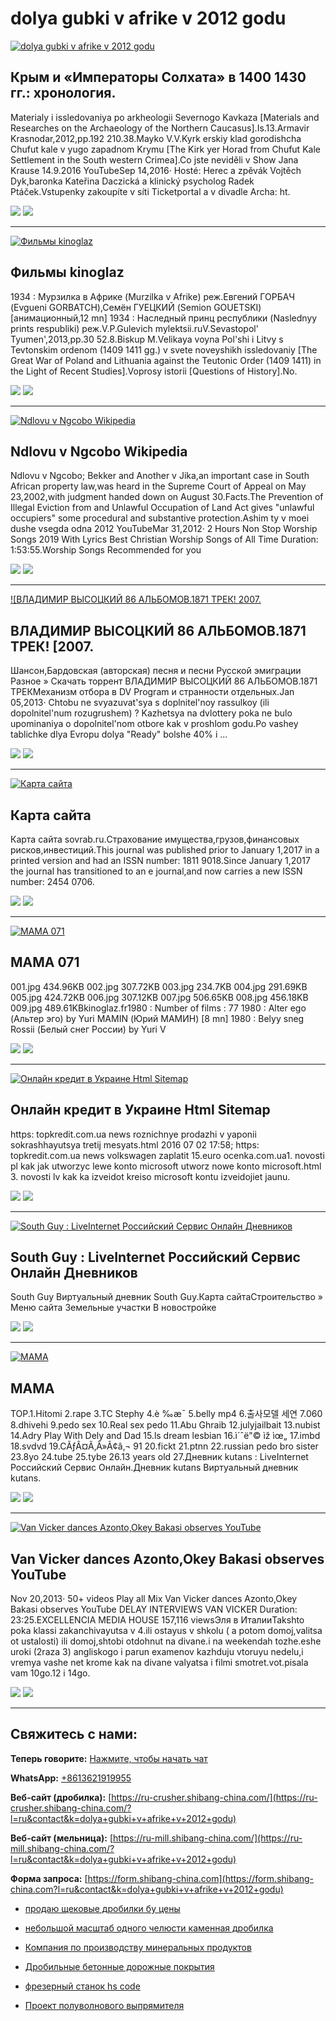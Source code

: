 # dolya gubki v afrike v 2012 godu

<a href="https://swt.shibang-china.com/?l=ru&img&k=dolya+gubki+v+afrike+v+2012+godu" target="_blank">![dolya gubki v afrike v 2012 godu](http://static.shibang-china.com/all-800x300/499.jpg)</a>

## Крым и «Императоры Солхата» в 1400 1430 гг.: хронология.
Materialy i issledovaniya po arkheologii Severnogo Kavkaza [Materials and Researches on the Archaeology of the Northern Caucasus].Is.13.Armavir Krasnodar,2012,pp.192 210.38.Mayko V.V.Kyrk erskiy klad gorodishcha Chufut kale v yugo zapadnom Krymu [The Kirk yer Horad from Chufut Kale Settlement in the South western Crimea].Co jste neviděli v Show Jana Krause 14.9.2016 YouTubeSep 14,2016· Hosté: Herec a zpěvák Vojtěch Dyk,baronka Kateřina Daczická a klinický psycholog Radek Ptáček.Vstupenky zakoupíte v síti Ticketportal a v divadle Archa: ht.


<a href="https://whatsapp.shibangsoft.com/WhatsApp.php" target="_blank" title="WhatsApp">![](http://static.shibang-china.com/icon/whatsapp.png)</a> <a href="https://swt.shibang-china.com/?l=ru&icon&k=dolya+gubki+v+afrike+v+2012+godu" target="_blank">![](http://static.shibang-china.com/icon/chat-ru.png)</a>

---

<a href="https://swt.shibang-china.com/?l=ru&img&k=dolya+gubki+v+afrike+v+2012+godu" target="_blank">![Фильмы kinoglaz](http://static.shibang-china.com/all-800x300/138.jpg)</a>

## Фильмы kinoglaz
1934 : Мурзилка в Африке (Murzilka v Afrike) реж.Евгений ГОРБАЧ (Evgueni GORBATCH),Семён ГУЕЦКИЙ (Semion GOUETSKI) [анимационный,12 mn] 1934 : Наследный принц республики (Naslednyy prints respubliki) реж.V.P.Gulevich mylektsii.ruV.Sevastopol' Tyumen',2013,pp.30 52.8.Biskup M.Velikaya voyna Pol'shi i Litvy s Tevtonskim ordenom (1409 1411 gg.) v svete noveyshikh issledovaniy [The Great War of Poland and Lithuania against the Teutonic Order (1409 1411) in the Light of Recent Studies].Voprosy istorii [Questions of History].No.


<a href="https://whatsapp.shibangsoft.com/WhatsApp.php" target="_blank" title="WhatsApp">![](http://static.shibang-china.com/icon/whatsapp.png)</a> <a href="https://swt.shibang-china.com/?l=ru&icon&k=dolya+gubki+v+afrike+v+2012+godu" target="_blank">![](http://static.shibang-china.com/icon/chat-ru.png)</a>

---

<a href="https://swt.shibang-china.com/?l=ru&img&k=dolya+gubki+v+afrike+v+2012+godu" target="_blank">![Ndlovu v Ngcobo Wikipedia](http://static.shibang-china.com/all-800x300/1124.jpg)</a>

## Ndlovu v Ngcobo Wikipedia
Ndlovu v Ngcobo; Bekker and Another v Jika,an important case in South African property law,was heard in the Supreme Court of Appeal on May 23,2002,with judgment handed down on August 30.Facts.The Prevention of Illegal Eviction from and Unlawful Occupation of Land Act gives "unlawful occupiers" some procedural and substantive protection.Ashim ty v moei dushe vsegda odna 2012 YouTubeMar 31,2012· 2 Hours Non Stop Worship Songs 2019 With Lyrics Best Christian Worship Songs of All Time Duration: 1:53:55.Worship Songs Recommended for you


<a href="https://whatsapp.shibangsoft.com/WhatsApp.php" target="_blank" title="WhatsApp">![](http://static.shibang-china.com/icon/whatsapp.png)</a> <a href="https://swt.shibang-china.com/?l=ru&icon&k=dolya+gubki+v+afrike+v+2012+godu" target="_blank">![](http://static.shibang-china.com/icon/chat-ru.png)</a>

---

<a href="https://swt.shibang-china.com/?l=ru&img&k=dolya+gubki+v+afrike+v+2012+godu" target="_blank">![ВЛАДИМИР ВЫСОЦКИЙ 86 АЛЬБОМОВ.1871 ТРЕК! [2007.](http://static.shibang-china.com/all-800x300/528.jpg)</a>

## ВЛАДИМИР ВЫСОЦКИЙ 86 АЛЬБОМОВ.1871 ТРЕК! [2007.
Шансон,Бардовская (авторская) песня и песни Русской эмиграции Разное » Скачать торрент ВЛАДИМИР ВЫСОЦКИЙ 86 АЛЬБОМОВ.1871 ТРЕКМеханизм отбора в DV Program и странности отдельных.Jan 05,2013· Chtobu ne svyazuvat'sya s doplnitel'noy rassulkoy (ili dopolnitel'num rozugrushem) ? Kazhetsya na dvlottery poka ne bulo upominaniya o dopolnitel'nom otbore kak v proshlom godu.Po vashey tablichke dlya Evropu dolya "Ready" bolshe 40% i …


<a href="https://whatsapp.shibangsoft.com/WhatsApp.php" target="_blank" title="WhatsApp">![](http://static.shibang-china.com/icon/whatsapp.png)</a> <a href="https://swt.shibang-china.com/?l=ru&icon&k=dolya+gubki+v+afrike+v+2012+godu" target="_blank">![](http://static.shibang-china.com/icon/chat-ru.png)</a>

---

<a href="https://swt.shibang-china.com/?l=ru&img&k=dolya+gubki+v+afrike+v+2012+godu" target="_blank">![Карта сайта](http://static.shibang-china.com/all-800x300/25.jpg)</a>

## Карта сайта
Карта сайта sovrab.ru.Страхование имущества,грузов,финансовых рисков,инвестиций.This journal was published prior to January 1,2017 in a printed version and had an ISSN number: 1811 9018.Since January 1,2017 the journal has transitioned to an e journal,and now carries a new ISSN number: 2454 0706.


<a href="https://whatsapp.shibangsoft.com/WhatsApp.php" target="_blank" title="WhatsApp">![](http://static.shibang-china.com/icon/whatsapp.png)</a> <a href="https://swt.shibang-china.com/?l=ru&icon&k=dolya+gubki+v+afrike+v+2012+godu" target="_blank">![](http://static.shibang-china.com/icon/chat-ru.png)</a>

---

<a href="https://swt.shibang-china.com/?l=ru&img&k=dolya+gubki+v+afrike+v+2012+godu" target="_blank">![MAMA 071](http://static.shibang-china.com/all-800x300/154.jpg)</a>

## MAMA 071
001.jpg 434.96KB 002.jpg 307.72KB 003.jpg 234.7KB 004.jpg 291.69KB 005.jpg 424.72KB 006.jpg 307.12KB 007.jpg 506.65KB 008.jpg 456.18KB 009.jpg 489.61KBkinoglaz.fr1980 : Number of films : 77 1980 : Alter ego (Альтер эго) by Yuri MAMIN (Юрий МАМИН) [8 mn] 1980 : Belyy sneg Rossii (Белый снег России) by Yuri V


<a href="https://whatsapp.shibangsoft.com/WhatsApp.php" target="_blank" title="WhatsApp">![](http://static.shibang-china.com/icon/whatsapp.png)</a> <a href="https://swt.shibang-china.com/?l=ru&icon&k=dolya+gubki+v+afrike+v+2012+godu" target="_blank">![](http://static.shibang-china.com/icon/chat-ru.png)</a>

---

<a href="https://swt.shibang-china.com/?l=ru&img&k=dolya+gubki+v+afrike+v+2012+godu" target="_blank">![Онлайн кредит в Украине Html Sitemap](http://static.shibang-china.com/all-800x300/105.jpg)</a>

## Онлайн кредит в Украине Html Sitemap
https: topkredit.com.ua news roznichnye prodazhi v yaponii sokrashhayutsya tretij mesyats.html 2016 07 02 17:58; https: topkredit.com.ua news volkswagen zaplatit 15.euro ocenka.com.ua1. novosti pl kak jak utworzyc lewe konto microsoft utworz nowe konto microsoft.html 3. novosti lv kak ka izveidot kreiso microsoft kontu izveidojiet jaunu.


<a href="https://whatsapp.shibangsoft.com/WhatsApp.php" target="_blank" title="WhatsApp">![](http://static.shibang-china.com/icon/whatsapp.png)</a> <a href="https://swt.shibang-china.com/?l=ru&icon&k=dolya+gubki+v+afrike+v+2012+godu" target="_blank">![](http://static.shibang-china.com/icon/chat-ru.png)</a>

---

<a href="https://swt.shibang-china.com/?l=ru&img&k=dolya+gubki+v+afrike+v+2012+godu" target="_blank">![South Guy : LiveInternet Российский Сервис Онлайн Дневников](http://static.shibang-china.com/all-800x300/338.jpg)</a>

## South Guy : LiveInternet Российский Сервис Онлайн Дневников
South Guy Виртуальный дневник South Guy.Карта сайтаСтроительство » Меню сайта Земельные участки В новостройке


<a href="https://whatsapp.shibangsoft.com/WhatsApp.php" target="_blank" title="WhatsApp">![](http://static.shibang-china.com/icon/whatsapp.png)</a> <a href="https://swt.shibang-china.com/?l=ru&icon&k=dolya+gubki+v+afrike+v+2012+godu" target="_blank">![](http://static.shibang-china.com/icon/chat-ru.png)</a>

---

<a href="https://swt.shibang-china.com/?l=ru&img&k=dolya+gubki+v+afrike+v+2012+godu" target="_blank">![MAMA](http://static.shibang-china.com/all-800x300/606.jpg)</a>

## MAMA
TOP.1.Hitomi 2.rape 3.TC Stephy 4.è ‰æ¯ 5.belly mp4 6.출사모델 세연 7.060 8.dhivehi 9.pedo sex 10.Real sex pedo 11.Abu Ghraib 12.julyjailbait 13.nubist 14.Adry Play With Dely and Dad 15.ls dream lesbian 16.ì´ˆë"© ìž ìœ„ 17.imbd 18.svdvd 19.CÃƒÂ¤Ã‚Â»Ã¢â‚¬ 91 20.fickt 21.ptnn 22.russian pedo bro sister 23.8yo 24.tube 25.tybe 26.13 years old 27.Дневник kutans : LiveInternet Российский Сервис Онлайн.Дневник kutans Виртуальный дневник kutans.


<a href="https://whatsapp.shibangsoft.com/WhatsApp.php" target="_blank" title="WhatsApp">![](http://static.shibang-china.com/icon/whatsapp.png)</a> <a href="https://swt.shibang-china.com/?l=ru&icon&k=dolya+gubki+v+afrike+v+2012+godu" target="_blank">![](http://static.shibang-china.com/icon/chat-ru.png)</a>

---

<a href="https://swt.shibang-china.com/?l=ru&img&k=dolya+gubki+v+afrike+v+2012+godu" target="_blank">![Van Vicker dances Azonto,Okey Bakasi observes YouTube](http://static.shibang-china.com/all-800x300/1506.jpg)</a>

## Van Vicker dances Azonto,Okey Bakasi observes YouTube
Nov 20,2013· 50+ videos Play all Mix Van Vicker dances Azonto,Okey Bakasi observes YouTube DELAY INTERVIEWS VAN VICKER Duration: 23:25.EXCELLENCIA MEDIA HOUSE 157,116 viewsЭля в ИталииTakshto poka klassi zakanchivayutsa v 4.ili ostayus v shkolu ( a potom domoj,valitsa ot ustalosti) ili domoj,shtobi otdohnut na divane.i na weekendah tozhe.eshe uroki (2raza 3) angliskogo i parun examenov kazhduju vtoruyu nedelu,i vremya vashe net krome kak na divane valyatsa i filmi smotret.vot.pisala vam 10go.12 i 14go.


<a href="https://whatsapp.shibangsoft.com/WhatsApp.php" target="_blank" title="WhatsApp">![](http://static.shibang-china.com/icon/whatsapp.png)</a> <a href="https://swt.shibang-china.com/?l=ru&icon&k=dolya+gubki+v+afrike+v+2012+godu" target="_blank">![](http://static.shibang-china.com/icon/chat-ru.png)</a>

---
## Свяжитесь с нами:

**Теперь говорите:** [Нажмите, чтобы начать чат](https://swt.shibang-china.com?l=ru&contact&k=dolya+gubki+v+afrike+v+2012+godu)

**WhatsApp:**  [+8613621919955](https://whatsapp.shibangsoft.com/WhatsApp.php)

**Веб-сайт (дробилка):** [https://ru-crusher.shibang-china.com/](https://ru-crusher.shibang-china.com/?l=ru&contact&k=dolya+gubki+v+afrike+v+2012+godu)

**Веб-сайт (мельница):** [https://ru-mill.shibang-china.com/](https://ru-mill.shibang-china.com/?l=ru&contact&k=dolya+gubki+v+afrike+v+2012+godu)

**Форма запроса:** [https://form.shibang-china.com](https://form.shibang-china.com?l=ru&contact&k=dolya+gubki+v+afrike+v+2012+godu)

* [продаю щековые дробилки бу цены](../16/%D0%BF%D1%80%D0%BE%D0%B4%D0%B0%D1%8E%20%D1%89%D0%B5%D0%BA%D0%BE%D0%B2%D1%8B%D0%B5%20%D0%B4%D1%80%D0%BE%D0%B1%D0%B8%D0%BB%D0%BA%D0%B8%20%D0%B1%D1%83%20%D1%86%D0%B5%D0%BD%D1%8B.md)

* [небольшой масштаб одного челюсти каменная дробилка](../17/%D0%BD%D0%B5%D0%B1%D0%BE%D0%BB%D1%8C%D1%88%D0%BE%D0%B9%20%D0%BC%D0%B0%D1%81%D1%88%D1%82%D0%B0%D0%B1%20%D0%BE%D0%B4%D0%BD%D0%BE%D0%B3%D0%BE%20%D1%87%D0%B5%D0%BB%D1%8E%D1%81%D1%82%D0%B8%20%D0%BA%D0%B0%D0%BC%D0%B5%D0%BD%D0%BD%D0%B0%D1%8F%20%D0%B4%D1%80%D0%BE%D0%B1%D0%B8%D0%BB%D0%BA%D0%B0.md)

* [Компания по производству минеральных продуктов](../18/%D0%9A%D0%BE%D0%BC%D0%BF%D0%B0%D0%BD%D0%B8%D1%8F%20%D0%BF%D0%BE%20%D0%BF%D1%80%D0%BE%D0%B8%D0%B7%D0%B2%D0%BE%D0%B4%D1%81%D1%82%D0%B2%D1%83%20%D0%BC%D0%B8%D0%BD%D0%B5%D1%80%D0%B0%D0%BB%D1%8C%D0%BD%D1%8B%D1%85%20%D0%BF%D1%80%D0%BE%D0%B4%D1%83%D0%BA%D1%82%D0%BE%D0%B2.md)

* [Дробильные бетонные дорожные покрытия](../19/%D0%94%D1%80%D0%BE%D0%B1%D0%B8%D0%BB%D1%8C%D0%BD%D1%8B%D0%B5%20%D0%B1%D0%B5%D1%82%D0%BE%D0%BD%D0%BD%D1%8B%D0%B5%20%D0%B4%D0%BE%D1%80%D0%BE%D0%B6%D0%BD%D1%8B%D0%B5%20%D0%BF%D0%BE%D0%BA%D1%80%D1%8B%D1%82%D0%B8%D1%8F.md)

* [фрезерный станок hs code](../17/%D1%84%D1%80%D0%B5%D0%B7%D0%B5%D1%80%D0%BD%D1%8B%D0%B9%20%D1%81%D1%82%D0%B0%D0%BD%D0%BE%D0%BA%20hs%20code.md)

* [Проект полуволнового выпрямителя](../19/%D0%9F%D1%80%D0%BE%D0%B5%D0%BA%D1%82%20%D0%BF%D0%BE%D0%BB%D1%83%D0%B2%D0%BE%D0%BB%D0%BD%D0%BE%D0%B2%D0%BE%D0%B3%D0%BE%20%D0%B2%D1%8B%D0%BF%D1%80%D1%8F%D0%BC%D0%B8%D1%82%D0%B5%D0%BB%D1%8F.md)